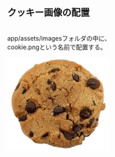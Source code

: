 ##  クッキー画像の配置
<br />
app/assets/imagesフォルダの中に、<br />
cookie.pngという名前で配置する。<br />

![cookie](img/cookie.png)